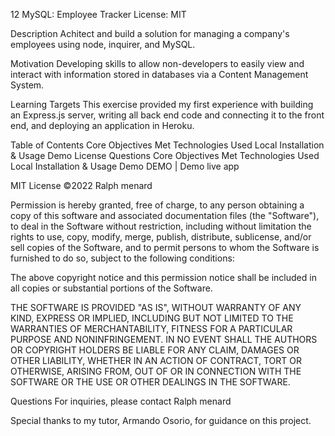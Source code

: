 12 MySQL: Employee Tracker
License: MIT

Description
Achitect and build a solution for managing a company's employees using node, inquirer, and MySQL.

Motivation
Developing skills to allow non-developers to easily view and interact with information stored in databases via a Content Management System.

Learning Targets
This exercise provided my first experience with building an Express.js server, writing all back end code and connecting it to the front end, and deploying an application in Heroku.

Table of Contents
Core Objectives Met
Technologies Used
Local Installation & Usage
Demo
License
Questions
Core Objectives Met
Technologies Used
Local Installation & Usage
Demo
DEMO | Demo live app

MIT License
©2022 Ralph menard

Permission is hereby granted, free of charge, to any person obtaining a copy of this software and associated documentation files (the "Software"), to deal in the Software without restriction, including without limitation the rights to use, copy, modify, merge, publish, distribute, sublicense, and/or sell copies of the Software, and to permit persons to whom the Software is furnished to do so, subject to the following conditions:

The above copyright notice and this permission notice shall be included in all copies or substantial portions of the Software.

THE SOFTWARE IS PROVIDED "AS IS", WITHOUT WARRANTY OF ANY KIND, EXPRESS OR IMPLIED, INCLUDING BUT NOT LIMITED TO THE WARRANTIES OF MERCHANTABILITY, FITNESS FOR A PARTICULAR PURPOSE AND NONINFRINGEMENT. IN NO EVENT SHALL THE AUTHORS OR COPYRIGHT HOLDERS BE LIABLE FOR ANY CLAIM, DAMAGES OR OTHER LIABILITY, WHETHER IN AN ACTION OF CONTRACT, TORT OR OTHERWISE, ARISING FROM, OUT OF OR IN CONNECTION WITH THE SOFTWARE OR THE USE OR OTHER DEALINGS IN THE SOFTWARE.

Questions
For inquiries, please contact Ralph menard

Special thanks to my tutor, Armando Osorio, for guidance on this project.
